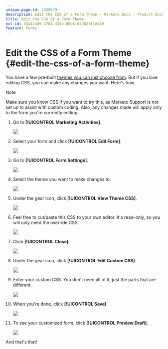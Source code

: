 ```yaml
---
unique-page-id: 2359679
description: Edit the CSS of a Form Theme - Marketo Docs - Product Documentation
title: Edit the CSS of a Form Theme
exl-id: 33a124d5-2784-415b-80b6-623823f1eb19
feature: Forms
---
```

# Edit the CSS of a Form Theme {#edit-the-css-of-a-form-theme}

You have a few pre-built [themes you can just choose from](/help/marketo/product-docs/demand-generation/forms/creating-a-form/select-a-form-theme.md). But if you love editing CSS, you can make any changes you want. Here's how.

>[!NOTE]
>
>Make sure you know CSS if you want to try this, as Marketo Support is not set up to assist with custom coding. Also, any changes made will apply only to the form you're currently editing.

1. Go to **[!UICONTROL Marketing Activities]**.

   ![](assets/login-marketing-activities-5.png)

1. Select your form and click **[!UICONTROL Edit Form]**.

   ![](assets/image2014-9-15-14-3a37-3a7.png)

1. Go to **[!UICONTROL Form Settings]**.

   ![](assets/image2014-9-15-14-3a37-3a42.png)

1. Select the theme you want to make changes to.

   ![](assets/image2014-9-15-14-3a37-3a54.png)

1. Under the gear icon, click **[!UICONTROL View Theme CSS]**.

   ![](assets/image2014-9-15-14-3a38-3a18.png)

1. Feel free to cut/paste this CSS to your own editor. It's read-only, so you will only need the override CSS.

   ![](assets/image2014-9-15-14-3a38-3a29.png)

1. Click **[!UICONTROL Close]**.

   ![](assets/image2014-9-15-14-3a38-3a46.png)

1. Under the gear icon, click **[!UICONTROL Edit Custom CSS]**.

   ![](assets/image2014-9-15-14-3a39-3a5.png)

1. Enter your custom CSS. You don't need all of it, just the parts that are different.

   ![](assets/image2014-9-15-14-3a39-3a21.png)

1. When you're done, click **[!UICONTROL Save]**.

   ![](assets/image2014-9-15-14-3a39-3a30.png)

1. To see your customized form, click **[!UICONTROL Preview Draft]**.

   ![](assets/image2014-9-15-14-3a39-3a50.png)

And that's that!
